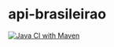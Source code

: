 # api-brasileirao
[![Java CI with Maven](https://github.com/Silva01/api-brasileirao/actions/workflows/maven.yml/badge.svg?branch=main)](https://github.com/Silva01/api-brasileirao/actions/workflows/maven.yml)
